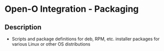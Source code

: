 
# Open-O Integration - Packaging

## Description

* Scripts and package definitions for deb, RPM, etc. installer packages for various Linux or other OS distributions


